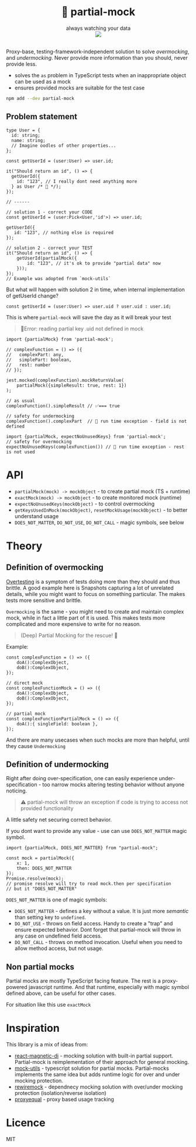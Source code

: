 <div align="center">
  <h1>👯 partial-mock</h1>
 always watching your data
 <br/>
   <a href="https://www.npmjs.com/package/partial-mock">
    <img src="https://img.shields.io/npm/v/partial-mock.svg?style=flat-square" />
  </a>
<br/>
<br/>
</div>




Proxy-base, testing-framework-independent solution to solve _overmocking_, and _undermocking_.
Never provide more information than you should, never provide less.

- solves the `as` problem in TypeScript tests when an inappropriate object can be used as a mock
- ensures provided mocks are suitable for the test case

```bash
npm add --dev partial-mock
```

## Problem statement
```tsx
type User = {
  id: string;
  name: string;
  // Imagine oodles of other properties...
};

const getUserId = (user:User) => user.id;

it("Should return an id", () => {
  getUserId({
    id: "123", // I really dont need anything more
  } as User /* 💩 */);
});

// ------

// solution 1 - correct your CODE
const getUserId = (user:Pick<User,'id'>) => user.id;

getUserId({
   id: "123", // nothing else is required
});

// solution 2 - correct your TEST
it("Should return an id", () => {
    getUserId(partialMock({
        id: "123", // it's ok to provide "partial data" now
    }));
});
// Example was adopted from `mock-utils`
```
But what will happen with solution 2 in time, when internal implementation of getUserId change? 
```tsx
const getUserId = (user:User) => user.uid ? user.uid : user.id;
```
This is where `partial-mock` will save the day as it will break your test
> 🤯Error: reading partial key .uid not defined in mock


```tsx
import {partialMock} from 'partial-mock';

// complexFunction = () => ({ 
//   complexPart: any, 
//   simplePart: boolean, 
//   rest: number
// });

jest.mocked(complexFunction).mockReturnValue(
    partialMock({simpleResult: true, rest: 1})
);

// as usual
complexFunction().simpleResult // ✅=== true

// safety for undermocking
complexFunction().complexPart  // 🤯 run time exception - field is not defined

import {partialMock, expectNoUnusedKeys} from 'partial-mock';
// safety for overmocking
expectNoUnusedKeys(complexFunction()) // 🤯 run time exception - rest is not used
```

# API
- `partialMock(mock) -> mockObject` - to create partial mock (TS + runtime)
- `exactMock(mock) -> mockObject` - to create monitored mock (runtime)
- `expectNoUnusedKeys(mockObject)` - to control overmocking
- `getKeysUsedInMock(mockObject)`, `resetMockUsage(mockObject)` - to better understand usage
- `DOES_NOT_MATTER`, `DO_NOT_USE`, `DO_NOT_CALL` - magic symbols, see below


# Theory
## Definition of overmocking
[Overtesting](https://portal.gitnation.org/contents/overtesting-why-it-happens-and-how-to-avoid-it) is a symptom of tests doing more than they should and thus brittle.
A good example here is Snapshots capturing a lot of unrelated details, while you might want to focus on something particular.
The makes tests more sensitive and brittle.

`Overmocking` is the same - you might need to create and maintain complex mock, while in fact a little part of it is used.
This makes tests more complicated and more expensive to write for no reason.

> (Deep) Partial Mocking for the rescue! 🥳

Example:
```tsx
const complexFunction = () => ({
    doA():ComplexObject,
    doB():ComplexObject,
});

// direct mock
const complexFunctionMock = () => ({
    doA():ComplexObject,
    doB():ComplexObject,
});

// partial mock
const complexFunctionPartialMock = () => ({
    doA():{ singleField: boolean },
});
```

And there are many usecases when such mocks are more than helpful, until they cause `Undermocking`

## Definition of undermocking

Right after doing over-specification, one can easily experience under-specification - too narrow mocks altering testing behavior without anyone noticing.

> ⚠️ partial-mock will throw an exception if code is trying to access not provided functionality

A little safety net securing correct behavior.

If you dont want to provide any value - use can use `DOES_NOT_MATTER` magic symbol.

```tsx
import {partialMock, DOES_NOT_MATTER} from "partial-mock";

const mock = partialMock({
    x: 1,
    then: DOES_NOT_MATTER
});
Promise.resolve(mock);
// promise resolve will try to read mock.then per specification
// but it "DOES_NOT_MATTER"
```

`DOES_NOT_MATTER` is one of magic symbols:
- `DOES_NOT_MATTER` - defines a key without a value. It is just more _semantic_ than setting key to `undefined`.
- `DO_NOT_USE` - throws on field access. Handy to create a "trap" and ensure expected behavior. Dont forget that partial-mock will throw in any case on undefined field access.
- `DO_NOT_CALL` - throws on method invocation. Useful when you need to allow method access, but not usage.

## Non partial mocks
Partial mocks are mostly TypeScript facing feature. The rest is a proxy-powered javascript runtime.
And that runtime, especially with magic symbol defined above, can be useful for other cases.

For situation like this use `exactMock`

# Inspiration
This library is a mix of ideas from:
- [react-magnetic-di](https://github.com/albertogasparin/react-magnetic-di) - mocking solution with built-in partial support. Partial-mock is reimplementation of their approach for general mocking.
- [mock-utils](https://github.com/mattpocock/mock-utils) - typescript solution for partial mocks. Partial-mocks implements the same idea but adds runtime logic for over and under mocking protection. 
- [rewiremock](https://github.com/theKashey/rewiremock) - dependnecy mocking solution with over/under mocking protection (isolation/reverse isolation)
- [proxyequal](https://github.com/theKashey/proxyequal) - proxy based usage tracking

# Licence
MIT
